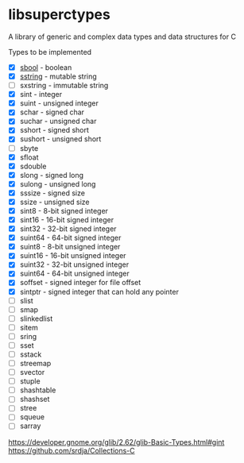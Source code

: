 # libsuperctypes
A library of generic and complex data types and data structures for C

Types to be implemented

- [x] [sbool](./include/sbool.h) - boolean 
- [x] [sstring](./include/sstring.h) - mutable string
- [ ] sxstring - immutable string
- [x] sint - integer
- [x] suint - unsigned integer
- [x] schar - signed char
- [x] suchar - unsigned char
- [x] sshort - signed short
- [x] sushort - unsigned short
- [ ] sbyte
- [x] sfloat
- [x] sdouble
- [x] slong - signed long
- [x] sulong - unsigned long
- [x] sssize - signed size
- [x] ssize - unsigned size
- [x] sint8 - 8-bit signed integer
- [x] sint16 - 16-bit signed integer
- [x] sint32 - 32-bit signed integer
- [x] suint64 - 64-bit signed integer
- [x] suint8 - 8-bit unsigned integer
- [x] suint16 - 16-bit unsigned integer
- [x] suint32 - 32-bit unsigned integer
- [x] suint64 - 64-bit unsigned integer
- [x] soffset - signed integer for file offset
- [x] sintptr - signed integer that can hold any pointer
- [ ] slist
- [ ] smap
- [ ] slinkedlist
- [ ] sitem
- [ ] sring
- [ ] sset
- [ ] sstack
- [ ] streemap
- [ ] svector
- [ ] stuple
- [ ] shashtable
- [ ] shashset
- [ ] stree
- [ ] squeue
- [ ] sarray

https://developer.gnome.org/glib/2.62/glib-Basic-Types.html#gint
https://github.com/srdja/Collections-C
